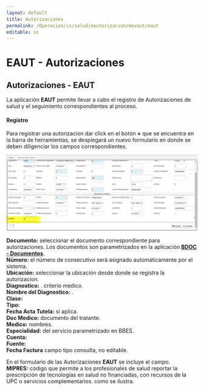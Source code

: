 ```yaml
---
layout: default
title: Autorizaciones
permalink: /Operacion/is/salud/eautorizacion/movaut/eaut
editable: si
---
```


# EAUT - Autorizaciones

## Autorizaciones - EAUT

La aplicación **EAUT** permite llevar a cabo el registro de Autorizaciones de salud y el seguimiento correspondientes al proceso.  


#### **Registro**
Para registrar una autorizacion dar click en el botón **+** que se encuentra en la barra de herramientas, se desplegará un nuevo formulario en donde se deben diligenciar los campos correspondientes.  

![Nuevo formulario EAUT - Autorizaciones](eaut1.png)

**Documento:** seleccionar el documento correspondiente para autorizaciones. Los documentos son parametrizados en la aplicación [**BDOC - Documentos**](http://docs.oasiscom.com/Operacion/common/bsistema/bdoc).  
**Número:** el número de consecutivo será asignado automáticamente por el sistema.  
**Ubicación:** seleccionar la ubicación desde donde se registra la autorizacion.  
**Diagnostico:** .  criterio medico.  
**Nombre del Diagnostico:** .  
**Clase:**  
**Tipo:**  
**Fecha Acta Tutela:** si aplica.  
**Doc Medico:** documento del tratante.  
**Medico:**  nombres.  
**Especialidad:**  del servicio parametrizado en BBES.  
**Cuenta:**  
**Fuente:**  
**Fecha Factura**  campo tipo consulta, no editable.  

En el formulario de las Autorizaciones  **EAUT** se incluye el campo.  
**MIPRES:** código que permite a los profesionales de salud reportar la prescripción de tecnologías en salud no financiadas, con recursos de la UPC o servicios complementarios. como se ilustra.  



